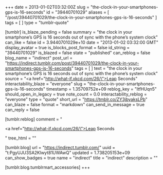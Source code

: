 +++
date = 2013-01-02T03:32:00Z
slug = "the-clock-in-your-smartphones-gps-is-16-seconds"
id = "39440701029"
aliases = [ "/post/39440701029/the-clock-in-your-smartphones-gps-is-16-seconds" ]
tags = [ ]
type = "tumblr-quote"

[tumblr]
is_blaze_pending = false
summary = "the clock in your smartphone’s GPS is 16 seconds out of sync with the phone’s system clock"
can_like = false
id = 3.9440701029e+10
date = "2013-01-02 03:32:00 GMT"
display_avatar = true
is_blocks_post_format = false
id_string = "39440701029"
is_blazed = false
state = "published"
can_reblog = false
blog_name = "indirect"
post_url = "https://indirect.tumblr.com/post/39440701029/the-clock-in-your-smartphones-gps-is-16-seconds"
tags = [ ]
text = "the clock in your smartphone’s GPS is 16 seconds out of sync with the phone’s system clock"
source = "<a href=\"http://what-if.xkcd.com/26/\">Leap Seconds</a>"
interactability_blaze = "everyone"
slug = "the-clock-in-your-smartphones-gps-is-16-seconds"
timestamp = 1.35709752e+09
reblog_key = "ItfHUqn5"
should_open_in_legacy = true
note_count = 0.0
interactability_reblog = "everyone"
type = "quote"
short_url = "https://tmblr.co/ZY3jbyaksLPb"
can_blaze = false
format = "markdown"
can_send_in_message = true
can_reply = false

[tumblr.reblog]
comment = "<p><a href=\"http://what-if.xkcd.com/26/\">Leap Seconds</a></p>"
tree_html = ""

[tumblr.blog]
url = "https://indirect.tumblr.com/"
uuid = "t:PgyUJU3SA2Klwyt81UWAwQ"
updated = 1.738205153e+09
can_show_badges = true
name = "indirect"
title = "indirect"
description = ""

[tumblr.blog.tumblrmart_accessories]
+++

